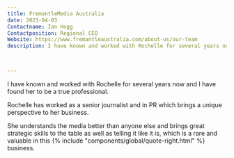 ```yaml
---
title: FremantleMedia Australia
date: 2023-04-03
Contactname: Ian Hogg
Contactposition: Regional CEO
Website: https://www.fremantleaustralia.com/about-us/our-team
description: I have known and worked with Rochelle for several years now and I have found her to be a true professional.



---
```



I have known and worked with Rochelle for several years now and I have found her to be a true professional.

Rochelle has worked as a senior journalist and in PR which brings a unique perspective to her business.

She understands the media better than anyone else and brings great strategic skills to the table as well as telling it like it is, which is a rare and valuable in this <span class="rightfloat">{% include "components/global/quote-right.html" %}</span> business.



